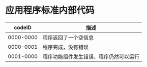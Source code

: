 ﻿# 应用程序标准内部代码  
| codeID | 描述 |
| --- | --- |
| 0000-0000 | 程序返回了一个空信息 |
| 0000-0001 | 程序完成，没有错误 |
| 0001-0000 | 程序功能组件发生错误，程序仍然可以运行 |
